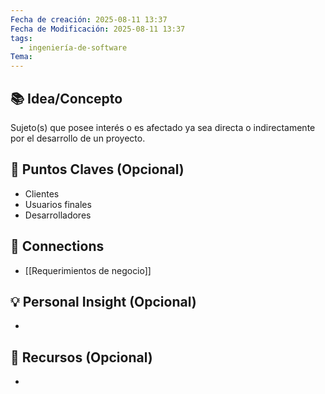 ```yaml
---
Fecha de creación: 2025-08-11 13:37
Fecha de Modificación: 2025-08-11 13:37
tags:
  - ingeniería-de-software
Tema:
---
```



## 📚 Idea/Concepto 

Sujeto(s) que posee interés o es afectado ya sea directa o indirectamente por el desarrollo de un proyecto. 
## 📌 Puntos Claves (Opcional)
- Clientes
- Usuarios finales
- Desarrolladores

## 🔗 Connections
- [[Requerimientos de negocio]]

## 💡 Personal Insight (Opcional)
- 
## 🧾 Recursos (Opcional)
- 